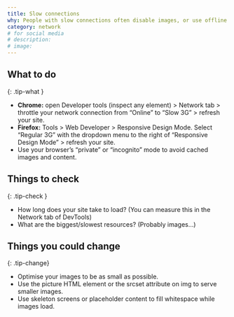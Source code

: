 ```yaml
---
title: Slow connections
why: People with slow connections often disable images, or use offline modes and wait until they can access a better connection (e.g. wifi at work).
category: network
# for social media
# description:
# image:
---
```


## What to do
{: .tip-what }

- **Chrome:** open Developer tools (inspect any element)  > Network tab > throttle your network connection from “Online” to “Slow 3G” > refresh your site.
- **Firefox:** Tools > Web Developer > Responsive Design Mode. Select “Regular 3G” with the dropdown menu to the right of “Responsive Design Mode” > refresh your site.
- Use your browser’s “private” or “incognito” mode to avoid cached images and content.


## Things to check
{: .tip-check }

- How long does your site take to load? (You can measure this in the Network tab of DevTools)
- What are the biggest/slowest resources? (Probably images…)

## Things you could change
{: .tip-change}

-  Optimise your images to be as small as possible.
- Use the picture HTML element or the srcset attribute on img to serve smaller images.
- Use skeleton screens or placeholder content to fill whitespace while images load.

